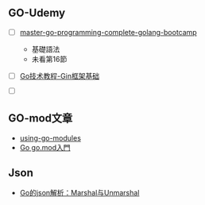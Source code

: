 ## GO-Udemy
*  [ ] [master-go-programming-complete-golang-bootcamp](https://www.udemy.com/course/master-go-programming-complete-golang-bootcamp/)
    *  基礎語法
    *  未看第16節
*  [ ] [Go技术教程-Gin框架基础](https://www.udemy.com/course/golang-gin/)
*  [ ] []()


## GO-mod文章
* [using-go-modules](https://go.dev/blog/using-go-modules)
* [Go go.mod入門](https://tw511.com/a/01/30983.html)


## Json
* [Go的json解析：Marshal与Unmarshal](https://blog.csdn.net/zxy_666/article/details/80173288)

